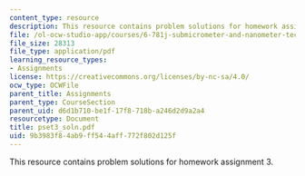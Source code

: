 ```yaml
---
content_type: resource
description: This resource contains problem solutions for homework assignment 3.
file: /ol-ocw-studio-app/courses/6-781j-submicrometer-and-nanometer-technology-spring-2006/9b3983f84ab9ff544aff772f802d125f_pset3_soln.pdf
file_size: 28313
file_type: application/pdf
learning_resource_types:
- Assignments
license: https://creativecommons.org/licenses/by-nc-sa/4.0/
ocw_type: OCWFile
parent_title: Assignments
parent_type: CourseSection
parent_uid: d6d1b710-be1f-17f8-718b-a246d2d9a2a4
resourcetype: Document
title: pset3_soln.pdf
uid: 9b3983f8-4ab9-ff54-4aff-772f802d125f
---
```

This resource contains problem solutions for homework assignment 3.